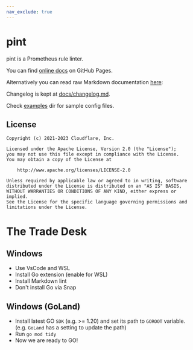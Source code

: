 ```yaml
---
nav_exclude: true
---
```


# pint

pint is a Prometheus rule linter.

You can find [online docs](https://cloudflare.github.io/pint/) on GitHub Pages.

Alternatively you can read raw Markdown documentation [here](/docs/index.md):

Changelog is kept at [docs/changelog.md](/docs/changelog.md).

Check [examples](/docs/examples) dir for sample config files.

## License

```text
Copyright (c) 2021-2023 Cloudflare, Inc.

Licensed under the Apache License, Version 2.0 (the "License");
you may not use this file except in compliance with the License.
You may obtain a copy of the License at

    http://www.apache.org/licenses/LICENSE-2.0

Unless required by applicable law or agreed to in writing, software
distributed under the License is distributed on an "AS IS" BASIS,
WITHOUT WARRANTIES OR CONDITIONS OF ANY KIND, either express or implied.
See the License for the specific language governing permissions and
limitations under the License.
```

# The Trade Desk

## Windows 

- Use VsCode and WSL
- Install Go extension (enable for WSL)
- Install Markdown lint
- Don't install Go via Snap

## Windows (GoLand)

- Install latest GO `SDK` (e.g. >= 1.20)  and set its path to `GOROOT` variable. (e.g. `GoLand` has a setting to update the path)
- Run `go mod tidy`
- Now we are ready to GO!
